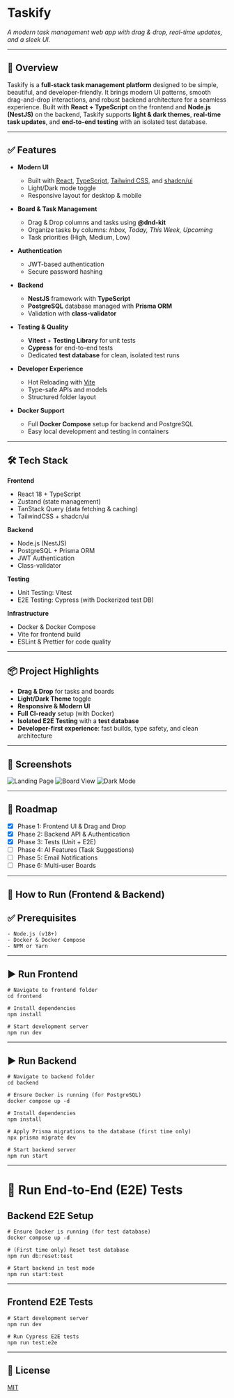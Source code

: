 # **Taskify**  
_A modern task management web app with drag & drop, real-time updates, and a sleek UI._

---

## 🌟 Overview  
Taskify is a **full-stack task management platform** designed to be simple, beautiful, and developer-friendly. It brings modern UI patterns, smooth drag-and-drop interactions, and robust backend architecture for a seamless experience. Built with **React + TypeScript** on the frontend and **Node.js (NestJS)** on the backend, Taskify supports **light & dark themes**, **real-time task updates**, and **end-to-end testing** with an isolated test database.

---

## ✅ Features  
- **Modern UI**  
  - Built with [React](https://react.dev), [TypeScript](https://www.typescriptlang.org/), [Tailwind CSS](https://tailwindcss.com/), and [shadcn/ui](https://ui.shadcn.com)  
  - Light/Dark mode toggle  
  - Responsive layout for desktop & mobile  

- **Board & Task Management**  
  - Drag & Drop columns and tasks using **@dnd-kit**  
  - Organize tasks by columns: _Inbox, Today, This Week, Upcoming_  
  - Task priorities (High, Medium, Low)  

- **Authentication**  
  - JWT-based authentication  
  - Secure password hashing  

- **Backend**  
  - **NestJS** framework with **TypeScript**  
  - **PostgreSQL** database managed with **Prisma ORM**  
  - Validation with **class-validator**  

- **Testing & Quality**  
  - **Vitest** + **Testing Library** for unit tests  
  - **Cypress** for end-to-end tests  
  - Dedicated **test database** for clean, isolated test runs  

- **Developer Experience**  
  - Hot Reloading with [Vite](https://vitejs.dev)  
  - Type-safe APIs and models  
  - Structured folder layout  

- **Docker Support**  
  - Full **Docker Compose** setup for backend and PostgreSQL  
  - Easy local development and testing in containers  

---

## 🛠️ Tech Stack  
**Frontend**  
- React 18 + TypeScript  
- Zustand (state management)  
- TanStack Query (data fetching & caching)  
- TailwindCSS + shadcn/ui  

**Backend**  
- Node.js (NestJS)  
- PostgreSQL + Prisma ORM  
- JWT Authentication  
- Class-validator  

**Testing**  
- Unit Testing: Vitest  
- E2E Testing: Cypress (with Dockerized test DB)  

**Infrastructure**  
- Docker & Docker Compose  
- Vite for frontend build  
- ESLint & Prettier for code quality  

---

## 📦 Project Highlights  
- **Drag & Drop** for tasks and boards  
- **Light/Dark Theme** toggle  
- **Responsive & Modern UI**  
- **Full CI-ready** setup (with Docker)  
- **Isolated E2E Testing** with a **test database**  
- **Developer-first experience**: fast builds, type safety, and clean architecture  

---

## 📸 Screenshots 

![Landing Page](screenshots/taskify-01.png)
![Board View](screenshots/taskify-02.png)
![Dark Mode](screenshots/taskify-03.png)

---

## 🚀 Roadmap  
- [x] Phase 1: Frontend UI & Drag and Drop  
- [x] Phase 2: Backend API & Authentication  
- [x] Phase 3: Tests (Unit + E2E)  
- [ ] Phase 4: AI Features (Task Suggestions)  
- [ ] Phase 5: Email Notifications  
- [ ] Phase 6: Multi-user Boards  

---

## 🏃 How to Run (Frontend & Backend)

## ✅ Prerequisites
```
- Node.js (v18+)
- Docker & Docker Compose
- NPM or Yarn
```

---

## ▶️ Run Frontend
```
# Navigate to frontend folder
cd frontend

# Install dependencies
npm install

# Start development server
npm run dev
```

---

## ▶️ Run Backend
```
# Navigate to backend folder
cd backend

# Ensure Docker is running (for PostgreSQL)
docker compose up -d

# Install dependencies
npm install

# Apply Prisma migrations to the database (first time only)
npx prisma migrate dev

# Start backend server
npm run start
```

---

# 🧪 Run End-to-End (E2E) Tests

## Backend E2E Setup
```
# Ensure Docker is running (for test database)
docker compose up -d

# (First time only) Reset test database
npm run db:reset:test

# Start backend in test mode
npm run start:test
```

---

## Frontend E2E Tests
```
# Start development server
npm run dev

# Run Cypress E2E tests
npm run test:e2e
```


---

## 📜 License  
[MIT](LICENSE)
